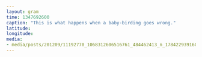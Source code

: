 ```yaml
---
layout: gram
time: 1347692600
caption: "This is what happens when a baby-birding goes wrong."
latitude: 
longitude: 
media:
- media/posts/201209/11192770_1068312606516761_484462413_n_17842293916000351.jpg
---
```

